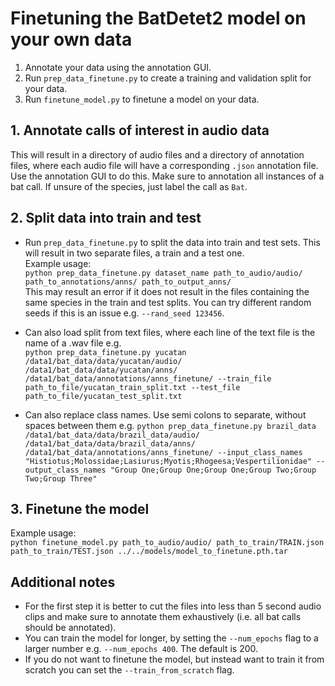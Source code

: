 # Finetuning the BatDetet2 model on your own data  
1. Annotate your data using the annotation GUI.
2. Run `prep_data_finetune.py` to create a training and validation split for your data.  
3. Run `finetune_model.py` to finetune a model on your data.  


## 1. Annotate calls of interest in audio data
This will result in a directory of audio files and a directory of annotation files, where each audio file will have a corresponding `.json` annotation file.
Use the annotation GUI to do this.
Make sure to annotation all instances of a bat call.
If unsure of the species, just label the call as `Bat`.  


## 2. Split data into train and test  
* Run `prep_data_finetune.py` to split the data into train and test sets. This will result in two separate files, a train and a test one.   
Example usage:   
`python prep_data_finetune.py dataset_name path_to_audio/audio/ path_to_annotations/anns/ path_to_output_anns/`   
This may result an error if it does not result in the files containing the same species in the train and test splits. You can try different random seeds if this is an issue e.g. `--rand_seed 123456`.  

* Can also load split from text files, where each line of the text file is the name of a .wav file e.g.  
`python prep_data_finetune.py yucatan /data1/bat_data/data/yucatan/audio/ /data1/bat_data/data/yucatan/anns/ /data1/bat_data/annotations/anns_finetune/ --train_file path_to_file/yucatan_train_split.txt --test_file path_to_file/yucatan_test_split.txt`


* Can also replace class names. Use semi colons to separate, without spaces between them e.g.
`python prep_data_finetune.py brazil_data /data1/bat_data/data/brazil_data/audio/ /data1/bat_data/data/brazil_data/anns/ /data1/bat_data/annotations/anns_finetune/ --input_class_names "Histiotus;Molossidae;Lasiurus;Myotis;Rhogeesa;Vespertilionidae" --output_class_names "Group One;Group One;Group One;Group Two;Group Two;Group Three"`  


## 3. Finetune the model  
Example usage:  
`python finetune_model.py path_to_audio/audio/ path_to_train/TRAIN.json path_to_train/TEST.json ../../models/model_to_finetune.pth.tar`


## Additional notes
* For the first step it is better to cut the files into less than 5 second audio clips and make sure to annotate them exhaustively (i.e. all bat calls should be annotated).  
* You can train the model for longer, by setting the `--num_epochs` flag to a larger number e.g. `--num_epochs 400`. The default is 200.  
* If you do not want to finetune the model, but instead want to train it from scratch you can set the `--train_from_scratch` flag.  
